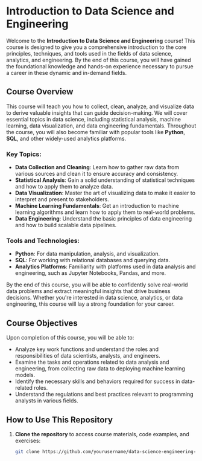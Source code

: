 # Introduction to Data Science and Engineering

Welcome to the **Introduction to Data Science and Engineering** course! This course is designed to give you a comprehensive introduction to the core principles, techniques, and tools used in the fields of data science, analytics, and engineering. By the end of this course, you will have gained the foundational knowledge and hands-on experience necessary to pursue a career in these dynamic and in-demand fields.

## Course Overview

This course will teach you how to collect, clean, analyze, and visualize data to derive valuable insights that can guide decision-making. We will cover essential topics in data science, including statistical analysis, machine learning, data visualization, and data engineering fundamentals. Throughout the course, you will also become familiar with popular tools like **Python**, **SQL**, and other widely-used analytics platforms.

### Key Topics:
- **Data Collection and Cleaning**: Learn how to gather raw data from various sources and clean it to ensure accuracy and consistency.
- **Statistical Analysis**: Gain a solid understanding of statistical techniques and how to apply them to analyze data.
- **Data Visualization**: Master the art of visualizing data to make it easier to interpret and present to stakeholders.
- **Machine Learning Fundamentals**: Get an introduction to machine learning algorithms and learn how to apply them to real-world problems.
- **Data Engineering**: Understand the basic principles of data engineering and how to build scalable data pipelines.

### Tools and Technologies:
- **Python**: For data manipulation, analysis, and visualization.
- **SQL**: For working with relational databases and querying data.
- **Analytics Platforms**: Familiarity with platforms used in data analysis and engineering, such as Jupyter Notebooks, Pandas, and more.

By the end of this course, you will be able to confidently solve real-world data problems and extract meaningful insights that drive business decisions. Whether you're interested in data science, analytics, or data engineering, this course will lay a strong foundation for your career.

## Course Objectives

Upon completion of this course, you will be able to:

- Analyze key work functions and understand the roles and responsibilities of data scientists, analysts, and engineers.
- Examine the tasks and operations related to data analysis and engineering, from collecting raw data to deploying machine learning models.
- Identify the necessary skills and behaviors required for success in data-related roles.
- Understand the regulations and best practices relevant to programming analysts in various fields.

## How to Use This Repository

1. **Clone the repository** to access course materials, code examples, and exercises:
   ```bash
   git clone https://github.com/yourusername/data-science-engineering-intro.git
